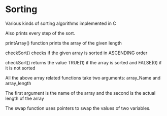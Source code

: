 # Sorting
Various kinds of sorting algorithms implemented in C

Also prints every step of the sort.

printArray() function prints the array of the given length

checkSort() checks if the given array is sorted in ASCENDING order

checkSort() returns the value TRUE(1) if the array is sorted and FALSE(0) if it is not sorted

All the above array related functions take two arguments:
	array_Name and array_length

The first argument is the name of the array and the second is the actual length of the array

The swap function uses pointers to swap the values of two variables.